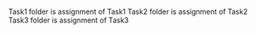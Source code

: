 Task1 folder is assignment of Task1
Task2 folder is assignment of Task2
Task3 folder is assignment of Task3
